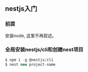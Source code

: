 ## nestjs入门

### 前提
安装node, 这里不再叙述。

### 全局安装nestjs/cli和创建nest项目
```js
$ npm i -g @nestjs/cli
$ nest new project-name
```

